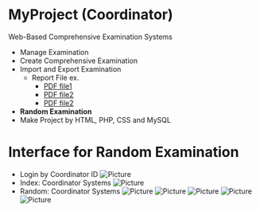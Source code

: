 # MyProject (Coordinator)
Web-Based Comprehensive Examination Systems 
- Manage Examination 
- Create Comprehensive Examination
- Import and Export Examination
  - Report File ex. 
    - [PDF file1](https://github.com/tustiras01/MyProject_Coordinator/blob/master/PDF0.pdf)
    - [PDF file2](https://github.com/tustiras01/MyProject_Coordinator/blob/master/PDF1.pdf)
    - [PDF file2](https://github.com/tustiras01/MyProject_Coordinator/blob/master/PDF2.pdf)
- **Random Examination**
- Make Project by HTML, PHP, CSS and MySQL 

# Interface for Random Examination
- Login by Coordinator ID
![Picture](https://github.com/tustiras01/MyProject_Coordinator/blob/master/Pic/login.png)
- Index: Coordinator Systems
![Picture](https://github.com/tustiras01/MyProject_Coordinator/blob/master/Pic/Coorindex.png)
- Random: Coordinator Systems
![Picture](https://github.com/tustiras01/MyProject_Coordinator/blob/master/Pic/Randomindex.png)
![Picture](https://github.com/tustiras01/MyProject_Coordinator/blob/master/Pic/Randomindex2.png)
![Picture](https://github.com/tustiras01/MyProject_Coordinator/blob/master/Pic/Randomindex3.png)
![Picture](https://github.com/tustiras01/MyProject_Coordinator/blob/master/Pic/Randomindex4.png)
![Picture](https://github.com/tustiras01/MyProject_Coordinator/blob/master/Pic/Randomindex5.png)
